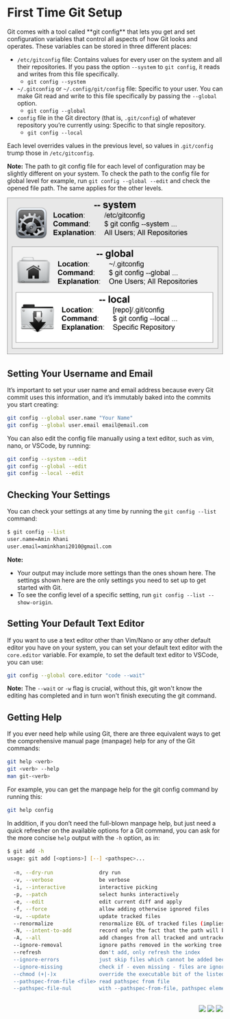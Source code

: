 <h1 id="top">First Time Git Setup</h1>
Git comes with a tool called **git config** that lets you get and set configuration variables that control all aspects of how Git looks and operates. These variables can be stored in three different places:

- `/etc/gitconfig` file: Contains values for every user on the system and all their repositories. If you pass the option `--system` to `git config`, it reads and writes from this file specifically.
  - ```git config --system```
- `~/.gitconfig` or `~/.config/git/config` file: Specific to your user. You can make Git read and write to this file specifically by passing the `--global` option.
  - ```git config --global```
- `config` file in the Git directory (that is, `.git/config`) of whatever repository you’re currently using: Specific to that single repository.
  - ```git config --local```

Each level overrides values in the previous level, so values in .`git/config` trump those in `/etc/gitconfig`.

**Note:** The path to git config file for each level of configuration may be slightly different on your system. To check the path to the config file for global level for example, run `git config --global --edit` and check the opened file path. The same applies for the other levels.

<img src="./images/git-config.png" width="600" />

## Setting Your Username and Email
It’s important to set your user name and email address because every Git commit uses this information, and it’s immutably baked into the commits you start creating:

```bash
git config --global user.name "Your Name"
git config --global user.email email@email.com
```
You can also edit the config file manually using a text editor, such as vim, nano, or VSCode, by running:
```bash 
git config --system --edit
git config --global --edit
git config --local --edit
```
## Checking Your Settings
You can check your settings at any time by running the `git config --list` command:

```bash
$ git config --list
user.name=Amin Khani
user.email=aminkhani2010@gmail.com
```

**Note:**
- Your output may include more settings than the ones shown here. The settings shown here are the only settings you need to set up to get started with Git.
- To see the config level of a specific setting, run `git config --list --show-origin`.


## Setting Your Default Text Editor
If you want to use a text editor other than Vim/Nano or any other default editor you have on your system, you can set your default text editor with the `core.editor` variable. For example, to set the default text editor to VSCode, you can use:

```bash
git config --global core.editor "code --wait"
```

**Note:** The `--wait` or `-w` flag is crucial, without this, git won't know the editing has completed and in turn won't finish executing the git command.


## Getting Help
If you ever need help while using Git, there are three equivalent ways to get the comprehensive manual page (manpage) help for any of the Git commands:
```bash 
git help <verb>
git <verb> --help
man git-<verb>
```
For example, you can get the manpage help for the git config command by running this:
```bash 
git help config
```
In addition, if you don’t need the full-blown manpage help, but just need a quick refresher on the available options for a Git command, you can ask for the more concise ```help``` output with the ```-h``` option, as in:
```bash
$ git add -h
usage: git add [<options>] [--] <pathspec>...

  -n, --dry-run               dry run
  -v, --verbose               be verbose
  -i, --interactive           interactive picking
  -p, --patch                 select hunks interactively
  -e, --edit                  edit current diff and apply
  -f, --force                 allow adding otherwise ignored files
  -u, --update                update tracked files
  --renormalize               renormalize EOL of tracked files (implies -u)
  -N, --intent-to-add         record only the fact that the path will be added later
  -A, --all                   add changes from all tracked and untracked files
  --ignore-removal            ignore paths removed in the working tree (same as --no-all)
  --refresh                   don't add, only refresh the index
  --ignore-errors             just skip files which cannot be added because of errors
  --ignore-missing            check if - even missing - files are ignored in dry run
  --chmod (+|-)x              override the executable bit of the listed files
  --pathspec-from-file <file> read pathspec from file
  --pathspec-file-nul         with --pathspec-from-file, pathspec elements are separated with NUL character
```
<br>
<div align="right"><a href="04_VScode_Setup.md" targert="_blacnk"><img src="https://img.shields.io/badge/Previus-orange?style=for-the-badge&logoColor=white"/></a>
<a href="06_Basics.md" targert="_blacnk"><img src="https://img.shields.io/badge/Next-orange?style=for-the-badge&logoColor=white"/></a>
<a href="#top" targert="_blacnk"><img src="https://img.shields.io/badge/Back to up-orange?style=for-the-badge&logo=expo&logoColor=white" /></a>
</div>